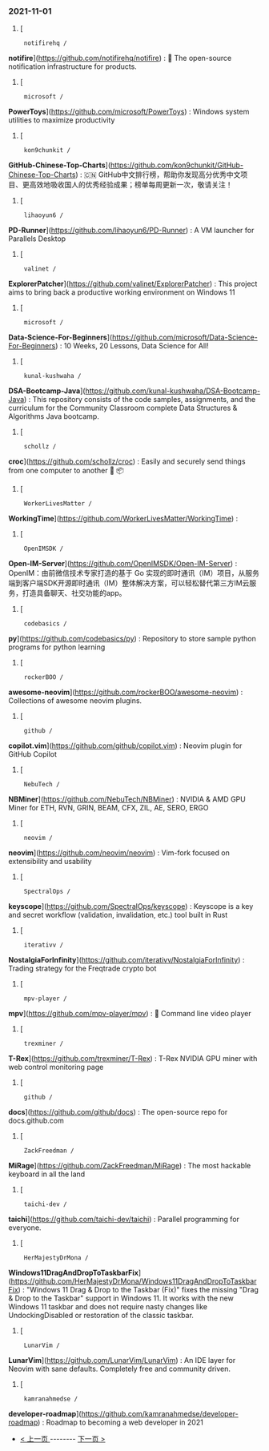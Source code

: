 ### 2021-11-01 
1. [
    

        notifirehq /
**notifire**](https://github.com/notifirehq/notifire) : 🚀 The open-source notification infrastructure for products.
1. [
    

        microsoft /
**PowerToys**](https://github.com/microsoft/PowerToys) : Windows system utilities to maximize productivity
1. [
    

        kon9chunkit /
**GitHub-Chinese-Top-Charts**](https://github.com/kon9chunkit/GitHub-Chinese-Top-Charts) : 🇨🇳 GitHub中文排行榜，帮助你发现高分优秀中文项目、更高效地吸收国人的优秀经验成果；榜单每周更新一次，敬请关注！
1. [
    

        lihaoyun6 /
**PD-Runner**](https://github.com/lihaoyun6/PD-Runner) : A VM launcher for Parallels Desktop
1. [
    

        valinet /
**ExplorerPatcher**](https://github.com/valinet/ExplorerPatcher) : This project aims to bring back a productive working environment on Windows 11
1. [
    

        microsoft /
**Data-Science-For-Beginners**](https://github.com/microsoft/Data-Science-For-Beginners) : 10 Weeks, 20 Lessons, Data Science for All!
1. [
    

        kunal-kushwaha /
**DSA-Bootcamp-Java**](https://github.com/kunal-kushwaha/DSA-Bootcamp-Java) : This repository consists of the code samples, assignments, and the curriculum for the Community Classroom complete Data Structures & Algorithms Java bootcamp.
1. [
    

        schollz /
**croc**](https://github.com/schollz/croc) : Easily and securely send things from one computer to another 🐊 📦
1. [
    

        WorkerLivesMatter /
**WorkingTime**](https://github.com/WorkerLivesMatter/WorkingTime) : 
1. [
    

        OpenIMSDK /
**Open-IM-Server**](https://github.com/OpenIMSDK/Open-IM-Server) : OpenIM：由前微信技术专家打造的基于 Go 实现的即时通讯（IM）项目，从服务端到客户端SDK开源即时通讯（IM）整体解决方案，可以轻松替代第三方IM云服务，打造具备聊天、社交功能的app。
1. [
    

        codebasics /
**py**](https://github.com/codebasics/py) : Repository to store sample python programs for python learning
1. [
    

        rockerBOO /
**awesome-neovim**](https://github.com/rockerBOO/awesome-neovim) : Collections of awesome neovim plugins.
1. [
    

        github /
**copilot.vim**](https://github.com/github/copilot.vim) : Neovim plugin for GitHub Copilot
1. [
    

        NebuTech /
**NBMiner**](https://github.com/NebuTech/NBMiner) : NVIDIA & AMD GPU Miner for ETH, RVN, GRIN, BEAM, CFX, ZIL, AE, SERO, ERGO
1. [
    

        neovim /
**neovim**](https://github.com/neovim/neovim) : Vim-fork focused on extensibility and usability
1. [
    

        SpectralOps /
**keyscope**](https://github.com/SpectralOps/keyscope) : Keyscope is a key and secret workflow (validation, invalidation, etc.) tool built in Rust
1. [
    

        iterativv /
**NostalgiaForInfinity**](https://github.com/iterativv/NostalgiaForInfinity) : Trading strategy for the Freqtrade crypto bot
1. [
    

        mpv-player /
**mpv**](https://github.com/mpv-player/mpv) : 🎥 Command line video player
1. [
    

        trexminer /
**T-Rex**](https://github.com/trexminer/T-Rex) : T-Rex NVIDIA GPU miner with web control monitoring page
1. [
    

        github /
**docs**](https://github.com/github/docs) : The open-source repo for docs.github.com
1. [
    

        ZackFreedman /
**MiRage**](https://github.com/ZackFreedman/MiRage) : The most hackable keyboard in all the land
1. [
    

        taichi-dev /
**taichi**](https://github.com/taichi-dev/taichi) : Parallel programming for everyone.
1. [
    

        HerMajestyDrMona /
**Windows11DragAndDropToTaskbarFix**](https://github.com/HerMajestyDrMona/Windows11DragAndDropToTaskbarFix) : "Windows 11 Drag & Drop to the Taskbar (Fix)" fixes the missing "Drag & Drop to the Taskbar" support in Windows 11. It works with the new Windows 11 taskbar and does not require nasty changes like UndockingDisabled or restoration of the classic taskbar.
1. [
    

        LunarVim /
**LunarVim**](https://github.com/LunarVim/LunarVim) : An IDE layer for Neovim with sane defaults. Completely free and community driven.
1. [
    

        kamranahmedse /
**developer-roadmap**](https://github.com/kamranahmedse/developer-roadmap) : Roadmap to becoming a web developer in 2021 

- [ < 上一页 ](https://github.com/able8/github-trending-daily-record/blob/master/2021-10-31.md) -------- [ 下一页 > ](https://github.com/able8/github-trending-daily-record/blob/master/2021-11-02.md)